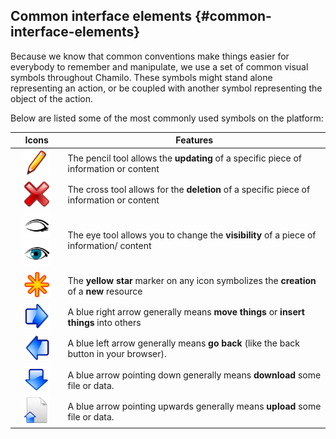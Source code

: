## Common interface elements {#common-interface-elements}

Because we know that common conventions make things easier for everybody to remember and manipulate, we use a set of common visual symbols throughout Chamilo. These symbols might stand alone representing an action, or be coupled with another symbol representing the object of the action.

Below are listed some of the most commonly used symbols on the platform:

| Icons | Features |
| :-: | --- |
| <img src="../assets/graphics112.svg" width="42px" /> | The pencil tool allows the **updating** of a specific piece of information or content |
| <img src="../assets/images7.svg" width="42px" /> | The cross tool allows for the **deletion** of a specific piece of information or content |
| <img src="../assets/images9.svg" width="42px" /><img src="../assets/images8.svg"  width="42px"/> | The eye tool allows you to change the **visibility** of a piece of information/ content |
| <img src="../assets/graphics138.svg" width="42px"/> | The **yellow star** marker on any icon symbolizes the **creation** of a **new** resource |
| <img src="../assets/images275.svg" width="42px" /> | A blue right arrow generally means **move things** or **insert things** into others |
| <img src="../assets/graphics347.svg" width="42px" /> | A blue left arrow generally means **go back** (like the back button in your browser). |
| <img src="../assets/images277.svg" width="42px"/> | A blue arrow pointing down generally means **download** some file or data. |
| <img src="../assets/graphics348.svg" width="42px"/> | A blue arrow pointing upwards generally means **upload** some file or data. |